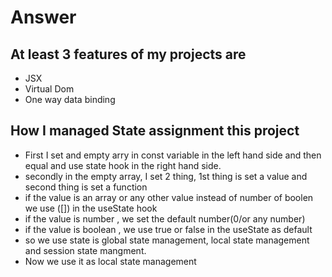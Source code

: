 <!-- # React + Vite

This template provides a minimal setup to get React working in Vite with HMR and some ESLint rules.

Currently, two official plugins are available:

- [@vitejs/plugin-react](https://github.com/vitejs/vite-plugin-react/blob/main/packages/plugin-react/README.md) uses [Babel](https://babeljs.io/) for Fast Refresh
- [@vitejs/plugin-react-swc](https://github.com/vitejs/vite-plugin-react-swc) uses [SWC](https://swc.rs/) for Fast Refresh -->

# Answer




## At least 3 features of my projects are

 - JSX
 - Virtual Dom
 - One way data binding

## How I managed State assignment this project
- First I set and empty arry in const variable in the left hand side and then equal and use state hook in the right hand side.
- secondly in the empty array, I set 2 thing, 1st thing is set a value and second thing is set a function
- if the value is an array or any other value instead of number of boolen we use ([]) in the useState hook
- if the value is number , we set the default number(0/or any number)
- if the value is boolean , we use true or false in the useState as default
- so we use state is global state management, local state management and session state mangment.
- Now we use it as local state management


